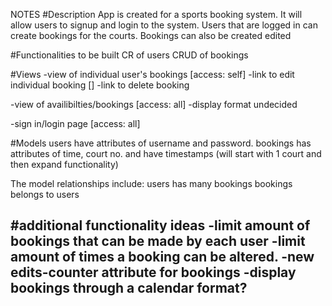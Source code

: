 NOTES
#Description
App is created for a sports booking system. It will allow users to signup and login to the system. Users that are logged in can create bookings for the courts. Bookings can also be created edited 

#Functionalities to be built
CR of users
CRUD of bookings

#Views
-view of individual user's bookings [access: self]
	-link to edit individual booking []
	-link to delete booking

-view of availibilties/bookings [access: all]
	-display format undecided

-sign in/login page [access: all]

#Models
users have attributes of username and password.
bookings has attributes of time, court no. and have timestamps (will start with 1 court and then expand functionality)


The model relationships include:
users has many bookings
bookings belongs to users


#additional functionality ideas
-limit amount of bookings that can be made by each user
-limit amount of times a booking can be altered.
	-new edits-counter attribute for bookings
-display bookings through a calendar format?
-


